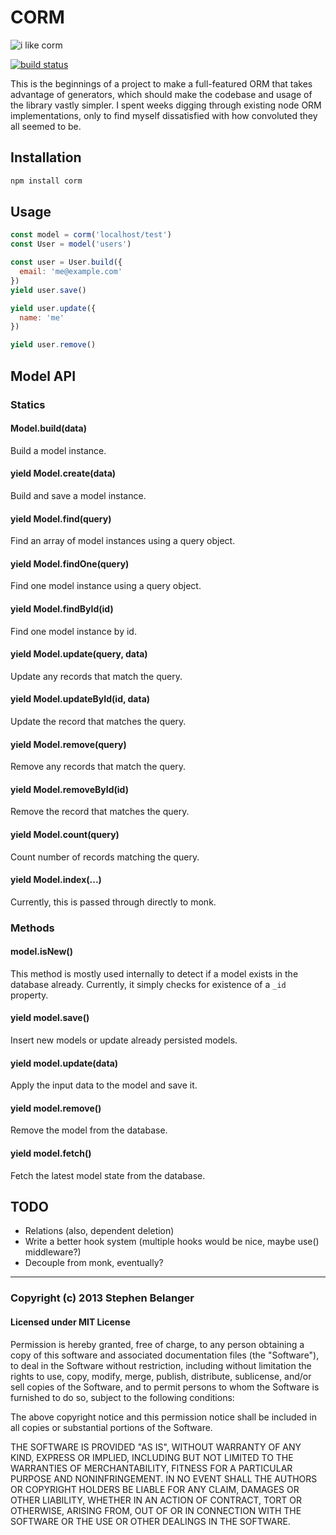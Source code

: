 # CORM

![i like corm](http://kimaguresan.files.wordpress.com/2014/02/f3b0e52f0cb3ecbf0ee58978238b6563_h.jpg)

[![build status](https://secure.travis-ci.org/Qard/corm.png)](http://travis-ci.org/Qard/corm)

This is the beginnings of a project to make a full-featured ORM that takes advantage of generators, which should make the codebase and usage of the library vastly simpler. I spent weeks digging through existing node ORM implementations, only to find myself dissatisfied with how convoluted they all seemed to be.

## Installation

```sh
npm install corm
```

## Usage

```js
const model = corm('localhost/test')
const User = model('users')

const user = User.build({
  email: 'me@example.com'
})
yield user.save()

yield user.update({
  name: 'me'
})

yield user.remove()
```

## Model API

### Statics

#### Model.build(data)
Build a model instance.

#### yield Model.create(data)
Build and save a model instance.

#### yield Model.find(query)
Find an array of model instances using a query object.

#### yield Model.findOne(query)
Find one model instance using a query object.

#### yield Model.findById(id)
Find one model instance by id.

#### yield Model.update(query, data)
Update any records that match the query.

#### yield Model.updateById(id, data)
Update the record that matches the query.

#### yield Model.remove(query)
Remove any records that match the query.

#### yield Model.removeById(id)
Remove the record that matches the query.

#### yield Model.count(query)
Count number of records matching the query.

#### yield Model.index(...)
Currently, this is passed through directly to monk.

### Methods

#### model.isNew()
This method is mostly used internally to detect if a model exists in the database already. Currently, it simply checks for existence of a `_id` property.

#### yield model.save()
Insert new models or update already persisted models.

#### yield model.update(data)
Apply the input data to the model and save it.

#### yield model.remove()
Remove the model from the database.

#### yield model.fetch()
Fetch the latest model state from the database.

## TODO

- Relations (also, dependent deletion)
- Write a better hook system (multiple hooks would be nice, maybe use() middleware?)
- Decouple from monk, eventually?

---

### Copyright (c) 2013 Stephen Belanger
#### Licensed under MIT License

Permission is hereby granted, free of charge, to any person obtaining a copy of this software and associated documentation files (the "Software"), to deal in the Software without restriction, including without limitation the rights to use, copy, modify, merge, publish, distribute, sublicense, and/or sell copies of the Software, and to permit persons to whom the Software is furnished to do so, subject to the following conditions:

The above copyright notice and this permission notice shall be included in all copies or substantial portions of the Software.

THE SOFTWARE IS PROVIDED "AS IS", WITHOUT WARRANTY OF ANY KIND, EXPRESS OR IMPLIED, INCLUDING BUT NOT LIMITED TO THE WARRANTIES OF MERCHANTABILITY, FITNESS FOR A PARTICULAR PURPOSE AND NONINFRINGEMENT. IN NO EVENT SHALL THE AUTHORS OR COPYRIGHT HOLDERS BE LIABLE FOR ANY CLAIM, DAMAGES OR OTHER LIABILITY, WHETHER IN AN ACTION OF CONTRACT, TORT OR OTHERWISE, ARISING FROM, OUT OF OR IN CONNECTION WITH THE SOFTWARE OR THE USE OR OTHER DEALINGS IN THE SOFTWARE.
